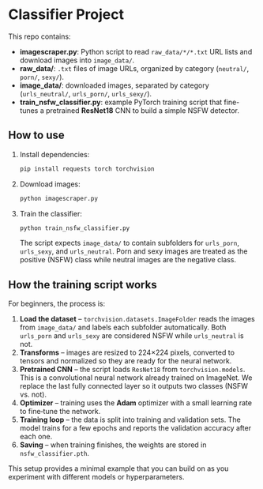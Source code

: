 # Classifier Project

This repo contains:
- **imagescraper.py**: Python script to read `raw_data/*/*.txt` URL lists and download images into `image_data/`.
- **raw_data/**: `.txt` files of image URLs, organized by category (`neutral/`, `porn/`, `sexy/`).
- **image_data/**: downloaded images, separated by category (`urls_neutral/`, `urls_porn/`, `urls_sexy/`).
- **train_nsfw_classifier.py**: example PyTorch training script that fine-tunes a pretrained **ResNet18** CNN to build a simple NSFW detector.

## How to use

1. Install dependencies:
   ```bash
   pip install requests torch torchvision
   ```
2. Download images:
   ```bash
   python imagescraper.py
   ```
3. Train the classifier:
   ```bash
   python train_nsfw_classifier.py
   ```
   The script expects `image_data/` to contain subfolders for `urls_porn`, `urls_sexy`, and `urls_neutral`. Porn and sexy images are treated as the positive (NSFW) class while neutral images are the negative class.

## How the training script works

For beginners, the process is:

1. **Load the dataset** – `torchvision.datasets.ImageFolder` reads the images from `image_data/` and labels each subfolder automatically. Both `urls_porn` and `urls_sexy` are considered NSFW while `urls_neutral` is not.
2. **Transforms** – images are resized to 224×224 pixels, converted to tensors and normalized so they are ready for the neural network.
3. **Pretrained CNN** – the script loads `ResNet18` from `torchvision.models`. This is a convolutional neural network already trained on ImageNet. We replace the last fully connected layer so it outputs two classes (NSFW vs. not).
4. **Optimizer** – training uses the **Adam** optimizer with a small learning rate to fine‑tune the network.
5. **Training loop** – the data is split into training and validation sets. The model trains for a few epochs and reports the validation accuracy after each one.
6. **Saving** – when training finishes, the weights are stored in `nsfw_classifier.pth`.

This setup provides a minimal example that you can build on as you experiment with different models or hyperparameters.
